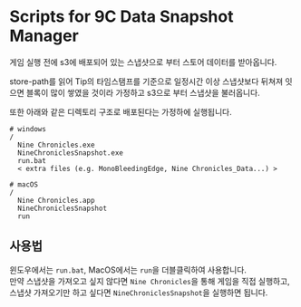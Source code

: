 Scripts for 9C Data Snapshot Manager
====================================

게임 실행 전에 s3에 배포되어 있는 스냅샷으로 부터 스토어 데이터를 받아옵니다.

store-path를 읽어 Tip의 타임스탬프를 기준으로 일정시간 이상 스냅샷보다 뒤쳐져 잇으면 블록이 많이 쌓였을 것이라 가정하고 s3으로 부터 스냅샷을 불러옵니다.

또한 아래와 같은 디렉토리 구조로 배포된다는 가정하에 실행됩니다.

```text
# windows
/
  Nine Chronicles.exe
  NineChroniclesSnapshot.exe
  run.bat
  < extra files (e.g. MonoBleedingEdge, Nine Chronicles_Data...) >

# macOS
/
  Nine Chronicles.app
  NineChroniclesSnapshot
  run
```


사용법
----

윈도우에서는 `run.bat`, MacOS에서는 `run`을 더블클릭하여 사용합니다.  
만약 스냅샷을 가져오고 싶지 않다면 `Nine Chronicles`을 통해 게임을 직접 실행하고, 스냅샷 가져오기만 하고 싶다면 `NineChroniclesSnapshot`을 실행하면 됩니다.
